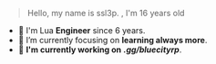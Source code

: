 > Hello, my name is ssl3p. , I'm 16 years old

- 🔭 I'm Lua **Engineer** since 6 years.
- 🌱 I’m currently focusing on **learning always more**.
- 🔩    **I'm currently working on** ***.gg/bluecityrp***.

<!---
Moroback/Moroback is a ✨ special ✨ repository because its `README.md` (this file) appears on your GitHub profile.
You can click the Preview link to take a look at your changes.
--->
